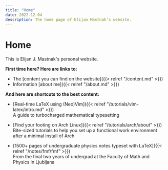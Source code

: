 ```yaml
---
title: "Home"
date: 2022-12-04
description: The home page of Elijan Mastnak’s website.
---
```


# Home

This is Elijan J. Mastnak's personal website.

**First time here? Here are links to:**

- The [content you can find on the website]({{< relref "/content.md" >}})
- Information [about me]({{< relref "/about.md" >}})

**And here are shortcuts to the best content:**

- [Real-time LaTeX using (Neo)Vim]({{< relref "/tutorials/vim-latex/intro.md" >}})
  <br>
  A guide to turbocharged mathematical typesetting

- [Find your footing on Arch Linux]({{< relref "/tutorials/arch/about" >}})
  <br>
  Bite-sized tutorials to help you set up a functional work environment after a minimal install of Arch

- [1500+ pages of undergraduate physics notes typeset with LaTeX]({{< relref "/notes/fmf/fmf" >}})
  <br>
  From the final two years of undergrad at the Faculty of Math and Physics in Ljubljana
